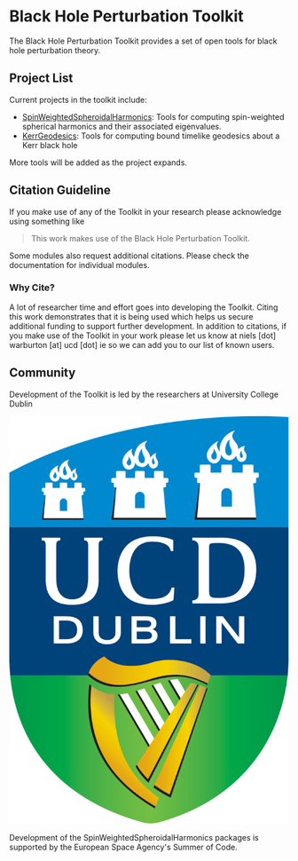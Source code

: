 # Black Hole Perturbation Toolkit

The Black Hole Perturbation Toolkit provides a set of open tools for black hole perturbation theory.

## Project List

Current projects in the toolkit include:

* [SpinWeightedSpheroidalHarmonics](https://blackholeperturbationtoolkit.github.io/SpinWeightedSpheroidalHarmonics): Tools for computing spin-weighted spherical harmonics and their associated eigenvalues.
* [KerrGeodesics](https://github.com/BlackHolePerturbationToolkit/KerrGeodesics): Tools for computing bound timelike geodesics about a Kerr black hole

More tools will be added as the project expands.

## Citation Guideline

If you make use of any of the Toolkit in your research please acknowledge using something like

> This work makes use of the Black Hole Perturbation Toolkit.

Some modules also request additional citations. Please check the documentation for individual modules. 

### Why Cite?

A lot of researcher time and effort goes into developing the Toolkit. Citing this work demonstrates that it is being used which helps us secure additional funding to support further development. In addition to citations, if you make use of the Toolkit in your work please let us know at niels [dot] warburton [at] ucd [dot] ie so we can add you to our list of known users.

## Community

Development of the Toolkit is led by the researchers at University College Dublin

![UCD logo](UCDLogo.jpg)

Development of the SpinWeightedSpheroidalHarmonics packages is supported by the European Space Agency's Summer of Code.